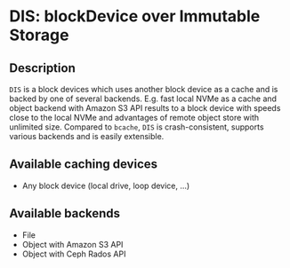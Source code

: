 # DIS: blockDevice over Immutable Storage

## Description

`DIS` is a block devices which uses another block device as a cache and is backed by one of several backends. E.g. fast local NVMe as a cache and object backend with Amazon S3 API results to a block device with speeds close to the local NVMe and advantages of remote object store with unlimited size. Compared to `bcache`, `DIS` is crash-consistent, supports various backends and is easily extensible.

## Available caching devices

- Any block device (local drive, loop device, ...)

## Available backends

- File
- Object with Amazon S3 API
- Object with Ceph Rados API
